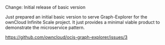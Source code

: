 Change: Initial release of basic version

Just prepared an initial basic version to serve Graph-Explorer for the ownCloud
Infinite Scale project. It just provides a minimal viable product to
demonstrate the microservice pattern.

https://github.com/owncloud/ocis-graph-explorer/issues/3
